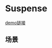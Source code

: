 # Suspense
[demo链接](https://codesandbox.io/s/thirsty-fast-mtrdz8?file=/src/SearchResults.js)

## 场景

